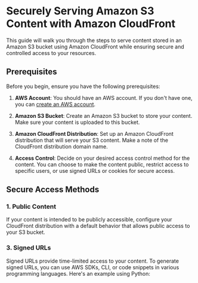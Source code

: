 # Securely Serving Amazon S3 Content with Amazon CloudFront

This guide will walk you through the steps to serve content stored in an Amazon S3 bucket using Amazon CloudFront while ensuring secure and controlled access to your resources.

## Prerequisites

Before you begin, ensure you have the following prerequisites:

1. **AWS Account**: You should have an AWS account. If you don't have one, you can [create an AWS account](https://aws.amazon.com/free/).

2. **Amazon S3 Bucket**: Create an Amazon S3 bucket to store your content. Make sure your content is uploaded to this bucket.

3. **Amazon CloudFront Distribution**: Set up an Amazon CloudFront distribution that will serve your S3 content. Make a note of the CloudFront distribution domain name.

4. **Access Control**: Decide on your desired access control method for the content. You can choose to make the content public, restrict access to specific users, or use signed URLs or cookies for secure access.

## Secure Access Methods

### 1. Public Content

If your content is intended to be publicly accessible, configure your CloudFront distribution with a default behavior that allows public access to your S3 bucket.

### 3. Signed URLs

Signed URLs provide time-limited access to your content. To generate signed URLs, you can use AWS SDKs, CLI, or code snippets in various programming languages. Here's an example using Python:
